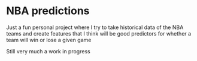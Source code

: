 # NBA predictions
Just a fun personal project where I try to take historical data of the NBA teams and create features that I think will be good predictors for whether a team will win or lose a given game

Still very much a work in progress
